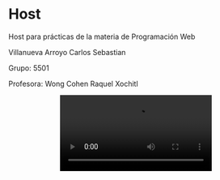 # Host
<p>Host para prácticas de la materia de Programación Web</p>
<p>Villanueva Arroyo Carlos Sebastian</p>
<p>Grupo: 5501</p>
<p>Profesora: Wong Cohen Raquel Xochitl</p>
<div style="text-align: center;">
  <video width="300" controls style="max-width: 100%;">
    <source src="https://github.com/user-attachments/assets/63a9b68f-86c8-47f3-ae98-536e47921446" type="video/mp4">
    Tu navegador no soporta la etiqueta de video.
  </video>
</div>


